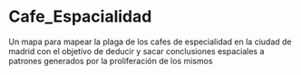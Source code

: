 # Cafe_Espacialidad
Un mapa para mapear la plaga de los cafes de especialidad en la ciudad de madrid con el objetivo de deducir y sacar conclusiones espaciales a patrones generados por la proliferación de los mismos
